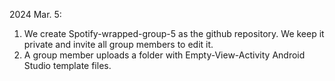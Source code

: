 2024 Mar. 5:   <br>
1. We create Spotify-wrapped-group-5 as the github repository. We keep it private and invite all group members to edit it.  <br>
2. A group member uploads a folder with Empty-View-Activity Android Studio template files.
